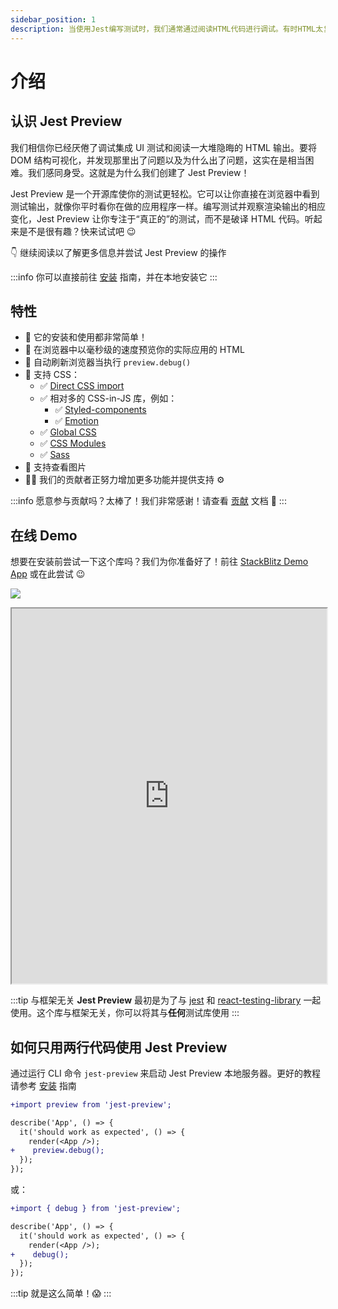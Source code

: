 ```yaml
---
sidebar_position: 1
description: 当使用Jest编写测试时，我们通常通过阅读HTML代码进行调试。有时HTML太复杂了，Jest Preview 帮助你在浏览器中“看见”你的测试。
---
```


# 介绍

## 认识 Jest Preview

我们相信你已经厌倦了调试集成 UI 测试和阅读一大堆隐晦的 HTML 输出。要将 DOM 结构可视化，并发现那里出了问题以及为什么出了问题，这实在是相当困难。我们感同身受。这就是为什么我们创建了 Jest Preview！

Jest Preview 是一个开源库使你的测试更轻松。它可以让你直接在浏览器中看到测试输出，就像你平时看你在做的应用程序一样。编写测试并观察渲染输出的相应变化，Jest Preview 让你专注于“真正的”的测试，而不是破译 HTML 代码。听起来是不是很有趣？快来试试吧 😉

👇 继续阅读以了解更多信息并尝试 Jest Preview 的操作

:::info
你可以直接前往 [安装](https://www.jest-preview.com/docs/getting-started/installation) 指南，并在本地安装它
:::

## 特性

- 🐣 它的安装和使用都非常简单！
- 👀 在浏览器中以毫秒级的速度预览你的实际应用的 HTML
- 🔄 自动刷新浏览器当执行 `preview.debug()`
- 💅 支持 CSS：
  - ✅ [Direct CSS import](#3-configure-jests-transform-to-intercept-css-and-files)
  - ✅ 相对多的 CSS-in-JS 库，例如：
    - ✅ [Styled-components](https://styled-components.com/)
    - ✅ [Emotion](https://emotion.sh/)
  - ✅ [Global CSS](/docs/getting-started/installation#4-optional-configure-global-css)
  - ✅ [CSS Modules](https://github.com/css-modules/css-modules)
  - ✅ [Sass](https://sass-lang.com/)
- 🌄 支持查看图片
- 🧑‍💻 我们的贡献者正努力增加更多功能并提供支持 ⚙️

:::info
愿意参与贡献吗？太棒了！我们非常感谢！请查看 [贡献](/docs/others/contributing) 文档 🙏
:::

## 在线 Demo

想要在安装前尝试一下这个库吗？我们为你准备好了！前往 [StackBlitz Demo App](https://stackblitz.com/edit/jest-preview?embed=1&file=README.md) 或在此尝试 😉

[![](https://developer.stackblitz.com/img/open_in_stackblitz.svg)](https://stackblitz.com/edit/jest-preview?file=src%2FApp.test.tsx,README.md)

<iframe id="iframe" height="600px" width="100%" style={{marginBottom: "24px" }} src="https://stackblitz.com/edit/jest-preview?embed=1&ctl=1&file=src%2FApp.test.tsx,README.md"></iframe>

:::tip 与框架无关
**Jest Preview** 最初是为了与 [jest](https://jestjs.io/) 和 [react-testing-library](https://testing-library.com/docs/react-testing-library/intro/) 一起使用。这个库与框架无关，你可以将其与**任何**测试库使用
:::

## 如何只用两行代码使用 Jest Preview

通过运行 CLI 命令 `jest-preview` 来启动 Jest Preview 本地服务器。更好的教程请参考 [安装](https://www.jest-preview.com/docs/getting-started/installation) 指南

```diff
+import preview from 'jest-preview';

describe('App', () => {
  it('should work as expected', () => {
    render(<App />);
+    preview.debug();
  });
});
```

或：

```diff
+import { debug } from 'jest-preview';

describe('App', () => {
  it('should work as expected', () => {
    render(<App />);
+    debug();
  });
});
```

:::tip 就是这么简单！😱
:::
